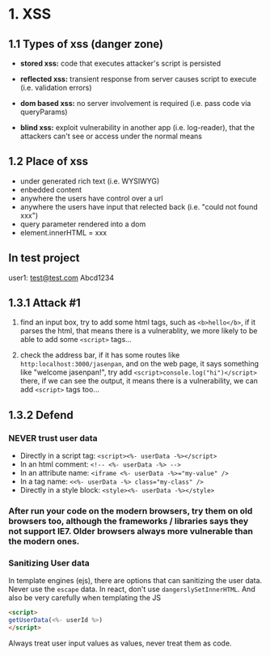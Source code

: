 # 1. XSS

## 1.1 Types of xss (danger zone)

- **stored xss:** code that executes attacker's script is persisted

- **reflected xss:** transient response from server causes script to execute (i.e. validation errors)

- **dom based xss:** no server involvement is required (i.e. pass code via queryParams)

- **blind xss:** exploit vulnerability in another app (i.e. log-reader), that the attackers can't see or access under the normal means

## 1.2 Place of xss

- under generated rich text (i.e. WYSIWYG)
- enbedded content
- anywhere the users have control over a url
- anywhere the users have input that relected back (i.e. "could not found xxx")
- query parameter rendered into a dom
- element.innerHTML = xxx

## In test project

user1:
test@test.com
Abcd1234

## 1.3.1 Attack #1

1. find an input box, try to add some html tags, such as `<b>hello</b>`, if it parses the html, that means there is a vulnerablity, we more likely to be able to add some `<script>` tags...

2. check the address bar, if it has some routes like `http:localhost:3000/jasenpan`, and on the web page, it says something like "welcome jasenpan!", try add `<script>console.log("hi")</script>` there, if we can see the output, it means there is a vulnerability, we can add `<script>` tags too...

## 1.3.2 Defend

### NEVER trust user data

- Directly in a script tag: `<script><%- userData -%></script>`
- In an html comment: `<!-- <%- userData -%> -->`
- In an attribute name: `<iframe <%- userData -%>="my-value" />`
- In a tag name: `<<%- userData -%> class="my-class" />`
- Directly in a style block: `<style><%- userData -%></style>`

### After run your code on the modern browsers, try them on old browsers too, although the frameworks / libraries says they not support IE7. Older browsers always more vulnerable than the modern ones.

### Sanitizing User data

In template engines (ejs), there are options that can sanitizing the user data. Never use the `escape` data. In react, don't use `dangerslySetInnerHTML`. And also be very carefully when templating the JS

```html
<script>
getUserData(<%- userId %>)
</script>
```

Always treat user input values as values, never treat them as code.
